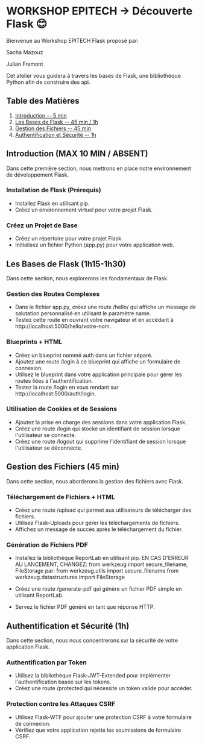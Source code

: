 # WORKSHOP EPITECH -> Découverte Flask 😊

Bienvenue au Workshop EPITECH Flask proposé par:

Sacha Mazouz

Julian Fremont


Cet atelier vous guidera à travers les bases de Flask, une bibliothèque Python afin de construire des api.
## Table des Matières

1. [Introduction -- 5 min](#introduction)
2. [Les Bases de Flask -- 45 min / 1h](#bases)
3. [Gestion des Fichiers -- 45 min](#gestion)
4. [Authentification et Sécurité -- 1h](#security)

## Introduction (MAX 10 MIN / ABSENT)

Dans cette première section, nous mettrons en place notre environnement de développement Flask.

### Installation de Flask (Prérequis)

- Installez Flask en utilisant pip.
- Créez un environnement virtuel pour votre projet Flask.

### Créez un Projet de Base

- Créez un répertoire pour votre projet Flask.
- Initialisez un fichier Python (app.py) pour votre application web.

## Les Bases de Flask (1h15-1h30)

Dans cette section, nous explorerons les fondamentaux de Flask.

### Gestion des Routes Complexes

- Dans le fichier app.py, créez une route /hello/<name> qui affiche un message de salutation personnalisé en utilisant le paramètre name.
- Testez cette route en ouvrant votre navigateur et en accédant à http://localhost:5000/hello/votre-nom.


### Blueprints + HTML

- Créez un blueprint nommé auth dans un fichier séparé.
- Ajoutez une route /login à ce blueprint qui affiche un formulaire de connexion.
- Utilisez le blueprint dans votre application principale pour gérer les routes liées à l'authentification.
- Testez la route /login en vous rendant sur http://localhost:5000/auth/login.


### Utilisation de Cookies et de Sessions

- Ajoutez la prise en charge des sessions dans votre application Flask.
- Créez une route /login qui stocke un identifiant de session lorsque l'utilisateur se connecte.
- Créez une route /logout qui supprime l'identifiant de session lorsque l'utilisateur se déconnecte.

## Gestion des Fichiers (45 min)

Dans cette section, nous aborderons la gestion des fichiers avec Flask.

### Téléchargement de Fichiers + HTML

- Créez une route /upload qui permet aux utilisateurs de télécharger des fichiers.
- Utilisez Flask-Uploads pour gérer les téléchargements de fichiers.
- Affichez un message de succès après le téléchargement du fichier.

### Génération de Fichiers PDF

- Installez la bibliothèque ReportLab en utilisant pip.
  EN CAS D'ERREUR AU LANCEMENT, CHANGEZ:
from werkzeug import secure_filename, FileStorage
par:
from werkzeug.utils import secure_filename
from werkzeug.datastructures import  FileStorage

- Créez une route /generate-pdf qui génère un fichier PDF simple en utilisant ReportLab.
- Servez le fichier PDF généré en tant que réponse HTTP.
  
## Authentification et Sécurité (1h)

Dans cette section, nous nous concentrerons sur la sécurité de votre application Flask.

### Authentification par Token

- Utilisez la bibliothèque Flask-JWT-Extended pour implémenter l'authentification basée sur les tokens.
- Créez une route /protected qui nécessite un token valide pour accéder.

### Protection contre les Attaques CSRF

- Utilisez Flask-WTF pour ajouter une protection CSRF à votre formulaire de connexion.
- Vérifiez que votre application rejette les soumissions de formulaire CSRF.



